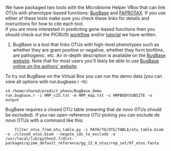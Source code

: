 We have packaged two tools with the Microbiome Helper VBox that can link OTUs with phenotype-based functions: [BugBase](https://bugbase.cs.umn.edu/index.html) and [FAPROTAX](http://www.zoology.ubc.ca/louca/FAPROTAX/lib/php/index.php?section=Home). If you use either of these tools make sure you check these links for details and instructions for how to cite each tool.  
If you are more interested in predicting gene-based functions then you should check out the PICRUSt [workflow](https://github.com/mlangill/microbiome_helper/wiki/PICRUSt-workflow) and/or [tutorial](https://github.com/mlangill/microbiome_helper/wiki/PICRUSt-tutorial) we have written.
  
1) BugBase is a tool that links OTUs with high-level phenotypes such as whether they are gram positive or negative, whether they form biofilms, are pathogenic, etc. An in-depth description is available on the [BugBase website](https://bugbase.cs.umn.edu/index.html). Note that for most users you'll likely be able to use [BugBase online on the authors' website](https://bugbase.cs.umn.edu/upload.html). 
  
To try out BugBase on the Virtual Box you can run the demo data (you can view all options with run.bugbase.r -h):
    
    cd /home/shared/predict_pheno/BugBase_demo  
    run.bugbase.r -i HMP_s15.txt -m HMP_map.txt -c HMPBODYSUBSITE -o output   

BugBase requires a closed OTU table (meaning that _de novo_ OTUs should be excluded). If you ran open-reference OTU picking you can exclude _de novo_ OTUs with a command like this:

        filter_otus_from_otu_table.py -i PATH/TO/OTU/TABLE/otu_table.biom -o ./closed_otus.biom --negate_ids_to_exclude -e /usr/local/lib/python2.7/dist-packages/qiime_default_reference/gg_13_8_otus/rep_set/97_otus.fasta

